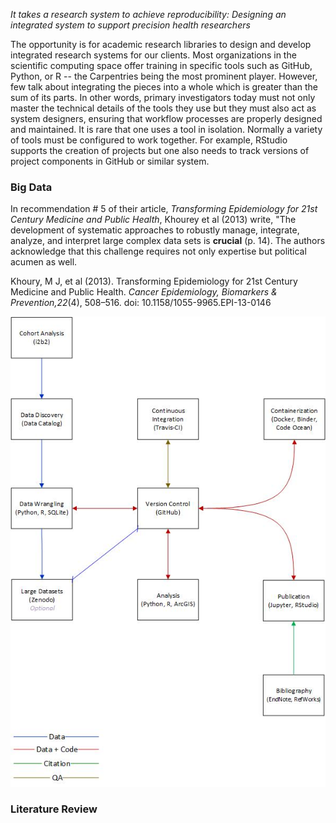 
*It takes a research system to achieve reproducibility: Designing an integrated system to support precision health researchers*

The opportunity is for academic research libraries to design and develop integrated research systems for our clients.  Most organizations in the scientific computing space offer training in specific tools such as GitHub, Python, or R -- the Carpentries being the most prominent player.  However, few talk about integrating the pieces into a whole which is greater than the sum of its parts.  In other words, primary investigators today must not only master the technical details of the tools they use but they must also act as system designers, ensuring that workflow processes are properly designed and maintained.  It is rare that one uses a tool in isolation.  Normally a variety of tools must be configured to work together.  For example, RStudio supports the creation of projects but one also needs to track versions of project components in GitHub or similar system. 

### Big Data
In recommendation # 5 of their article, *Transforming Epidemiology for 21st Century Medicine and Public Health*, Khourey et al (2013) write, "The development of systematic approaches to robustly manage, integrate, analyze, and interpret large complex data sets is **crucial** (p. 14).  The authors acknowledge that this challenge requires not only expertise but political acumen as well.

Khoury, M J, et al (2013). Transforming Epidemiology for 21st Century Medicine and Public Health.  *Cancer Epidemiology, Biomarkers & Prevention,22*(4), 508–516.  doi:  10.1158/1055-9965.EPI-13-0146

![Figure 1](../fig/precision_health_system.jpg)

### Literature Review

